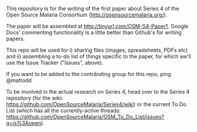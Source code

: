 This repository is for the writing of the first paper about Series 4 of the Open Source Malaria Consortium (http://opensourcemalaria.org/). 

The paper will be assembled at http://tinyurl.com/OSM-S4-Paper1. Google Docs' commenting functionality is a little better than Github's for writing papers.

This repo will be used for i) sharing files (images, spreadsheets, PDFs etc) and ii) assembling a to-do list of things specific to the paper, for which we'll use the Issue Tracker ("Issues", above).

If you want to be added to the contributing group for this repo, ping @mattodd


To be involved in the actual *research* on Series 4, head over to the Series 4 repository (for the wiki: https://github.com/OpenSourceMalaria/Series4/wiki) or the current To Do List (which has all the currently-active threads: https://github.com/OpenSourceMalaria/OSM_To_Do_List/issues?q=is%3Aopen).


